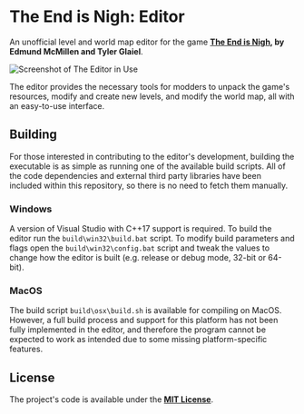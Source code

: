 # The End is Nigh: Editor

An unofficial level and world map editor for the game **[The End is Nigh](https://store.steampowered.com/app/583470/The_End_Is_Nigh/), by Edmund McMillen and Tyler Glaiel**.

![Screenshot of The Editor in Use](https://img.itch.zone/aW1hZ2UvNjYyODkxLzM1NzgwNzMucG5n/original/UhhS%2Bm.png)

The editor provides the necessary tools for modders to unpack the game's resources, modify and create new levels, and modify the world map, all with an easy-to-use interface.

## Building

For those interested in contributing to the editor's development, building the executable is as simple as running one of the available build scripts.
All of the code dependencies and external third party libraries have been included within this repository, so there is no need to fetch them manually.

### Windows

A version of Visual Studio with C++17 support is required. To build the editor run the `build\win32\build.bat` script. To modify build parameters and
flags open the `build\win32\config.bat` script and tweak the values to change how the editor is built (e.g. release or debug mode, 32-bit or 64-bit).

### MacOS

The build script `build\osx\build.sh` is available for compiling on MacOS. However, a full build process and support for this platform has not been
fully implemented in the editor, and therefore the program cannot be expected to work as intended due to some missing platform-specific features.

## License

The project's code is available under the **[MIT License](https://github.com/JROB774/tein-editor/blob/master/LICENSE)**.
